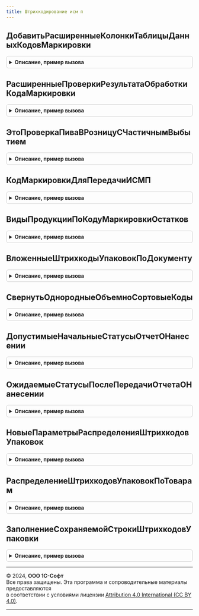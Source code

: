 ```yaml
---
title: Штрихкодирование исм п
---
```



## ДобавитьРасширенныеКолонкиТаблицыДанныхКодовМаркировки
<details style="margin: 1em 0; padding: 0.5em; border: 1px solid #ccc; border-radius: 6px;">

<summary style="font-weight: bold; cursor: pointer;">Описание, пример вызова</summary>

```bsl

Процедура ДобавитьРасширенныеКолонкиТаблицыДанныхКодовМаркировки(ПараметрыСканирования, ОбязательныеКолонки) Экспорт
```

Пример вызова
```bsl
ШтрихкодированиеИСМП.ДобавитьРасширенныеКолонкиТаблицыДанныхКодовМаркировки(ПараметрыСканирования, ОбязательныеКолонки) 
```
</details>

## РасширенныеПроверкиРезультатаОбработкиКодаМаркировки
<details style="margin: 1em 0; padding: 0.5em; border: 1px solid #ccc; border-radius: 6px;">

<summary style="font-weight: bold; cursor: pointer;">Описание, пример вызова</summary>

```bsl

Процедура РасширенныеПроверкиРезультатаОбработкиКодаМаркировки(ПараметрыСканирования, ДанныеШтрихкода, РезультатОбработки) Экспорт
```

Пример вызова
```bsl
ШтрихкодированиеИСМП.РасширенныеПроверкиРезультатаОбработкиКодаМаркировки(ПараметрыСканирования, ДанныеШтрихкода, РезультатОбработки) 
```
</details>

## ЭтоПроверкаПиваВРозницуСЧастичнымВыбытием
<details style="margin: 1em 0; padding: 0.5em; border: 1px solid #ccc; border-radius: 6px;">

<summary style="font-weight: bold; cursor: pointer;">Описание, пример вызова</summary>

```bsl

Функция ЭтоПроверкаПиваВРозницуСЧастичнымВыбытием(ПараметрыСканирования, СтрокаДанных) Экспорт
```

Пример вызова
```bsl
Результат = ШтрихкодированиеИСМП.ЭтоПроверкаПиваВРозницуСЧастичнымВыбытием(ПараметрыСканирования, СтрокаДанных) 
```
</details>

## КодМаркировкиДляПередачиИСМП
<details style="margin: 1em 0; padding: 0.5em; border: 1px solid #ccc; border-radius: 6px;">

<summary style="font-weight: bold; cursor: pointer;">Описание, пример вызова</summary>

```bsl

// Приводит код маркировки к виду, необходимому для системы ИС МП.
//
// Параметры:
//  СтрокаКодаМаркировки - Структура - Строка кода маркировки.
//  ПараметрыНормализации - См. РазборКодаМаркировкиИССлужебныйКлиентСервер.ПараметрыНормализацииКодаМаркировки
// Возвращаемое значение:
//  Неопределено, Строка - Код маркировки после нормализации.
Функция КодМаркировкиДляПередачиИСМП(СтрокаКодаМаркировки, ПараметрыНормализации) Экспорт
```

Пример вызова
```bsl
Результат = ШтрихкодированиеИСМП.КодМаркировкиДляПередачиИСМП(СтрокаКодаМаркировки, ПараметрыНормализации) 
```
</details>

## ВидыПродукцииПоКодуМаркировкиОстатков
<details style="margin: 1em 0; padding: 0.5em; border: 1px solid #ccc; border-radius: 6px;">

<summary style="font-weight: bold; cursor: pointer;">Описание, пример вызова</summary>

```bsl

// Получает вид продукции по GTIN на остатки.
//
// Параметры:
// 	КодМаркировки - Строка                                    - Код маркировки.
// 	Организация   - Неопределено, ОпределяемыйТип.Организация - Организация, владелец GTIN на остатки.
// Возвращаемое значение:
// 	Неопределено, Массив из ПеречислениеСсылка.ВидыПродукцииИС - Виды продукции кода маркировки остатков.
Функция ВидыПродукцииПоКодуМаркировкиОстатков(КодМаркировки, Организация = Неопределено) Экспорт
```

Пример вызова
```bsl
Результат = ШтрихкодированиеИСМП.ВидыПродукцииПоКодуМаркировкиОстатков(КодМаркировки, Организация);
```
</details>

## ВложенныеШтрихкодыУпаковокПоДокументу
<details style="margin: 1em 0; padding: 0.5em; border: 1px solid #ccc; border-radius: 6px;">

<summary style="font-weight: bold; cursor: pointer;">Описание, пример вызова</summary>

```bsl

// Формирует структуру вложенных штрихкодов по ссылке на документ.
//
// Параметры:
//  ДокументСсылка - ДокументСсылка - Ссылка на документ.
//  ПараметрыСканирования - (См. ШтрихкодированиеОбщегоНазначенияИСКлиент.ПараметрыСканирования).
//  СортироватьДанные - Булево - Необходимость сортировки данных дерева.
// Возвращаемое значение:
//  см. ШтрихкодированиеИС.ИнициализацияВложенныхШтрихкодов
Функция ВложенныеШтрихкодыУпаковокПоДокументу(ДокументСсылка, ПараметрыСканирования, СортироватьДанные = Ложь) Экспорт
```

Пример вызова
```bsl
Результат = ШтрихкодированиеИСМП.ВложенныеШтрихкодыУпаковокПоДокументу(ДокументСсылка, ПараметрыСканирования, СортироватьДанные);
```
</details>

## СвернутьОднородныеОбъемноСортовыеКоды
<details style="margin: 1em 0; padding: 0.5em; border: 1px solid #ccc; border-radius: 6px;">

<summary style="font-weight: bold; cursor: pointer;">Описание, пример вызова</summary>

```bsl

// Сворачивает в одну строку однородные объемно-сортовые коды, пришедшие в одном УПД
//
// Параметры:
//  ВложенныеШтрихкодыУпаковок - См. ВложенныеШтрихкодыУпаковокПоДокументу
//  ШтрихкодыУПД               - ТаблицаЗначений - Колонки:
//   * Номенклатура - ОпределяемыйТип.Номенклатура - номенклатура кода маркировки по данным ИБ.
//   * Характеристика - ОпределяемыйТип.ХарактеристикаНоменклатуры - характеристика по данным ИБ.
//   * ЗначениеШтрихкода - Строка - значение штрихкода.
//   * Брак - Булево - используется при загрузке из торг2.
//   * Недостача - Булево - используется при загрузке из торг2.
//
Процедура СвернутьОднородныеОбъемноСортовыеКоды(ВложенныеШтрихкодыУпаковок, ШтрихкодыУПД) Экспорт
```

Пример вызова
```bsl
ШтрихкодированиеИСМП.СвернутьОднородныеОбъемноСортовыеКоды(ВложенныеШтрихкодыУпаковок, ШтрихкодыУПД) 
```
</details>

## ДопустимыеНачальныеСтатусыОтчетОНанесении
<details style="margin: 1em 0; padding: 0.5em; border: 1px solid #ccc; border-radius: 6px;">

<summary style="font-weight: bold; cursor: pointer;">Описание, пример вызова</summary>

```bsl

// Заполняет массив допустимых начальных статусов кодов при отправке отчета о нанесении.
//
// Параметры:
//  ВидПродукции - ПеречислениеСсылка.ВидыПродукцииИС - вид продукции
//
// Возвращаемое значение:
//  Массив Из ПеречислениеСсылка.СтатусыКодовМаркировкиМОТП, ПеречислениеСсылка.СтатусыКодовМаркировкиИСМП - Массив допустимых начальных статусов кодов.
//
Функция ДопустимыеНачальныеСтатусыОтчетОНанесении(ВидПродукции) Экспорт
```

Пример вызова
```bsl
Результат = ШтрихкодированиеИСМП.ДопустимыеНачальныеСтатусыОтчетОНанесении(ВидПродукции) 
```
</details>

## ОжидаемыеСтатусыПослеПередачиОтчетаОНанесении
<details style="margin: 1em 0; padding: 0.5em; border: 1px solid #ccc; border-radius: 6px;">

<summary style="font-weight: bold; cursor: pointer;">Описание, пример вызова</summary>

```bsl

// Заполняет массив ожидаемых статусов кодов после отправки отчета о нанесении.
//
// Параметры:
//  ВидПродукции - ПеречислениеСсылка.ВидыПродукцииИС - вид продукции
//
// Возвращаемое значение:
//  Массив Из ПеречислениеСсылка.СтатусыКодовМаркировкиМОТП, ПеречислениеСсылка.СтатусыКодовМаркировкиИСМП - Массив ожидаемых статусов кодов.
//
Функция ОжидаемыеСтатусыПослеПередачиОтчетаОНанесении(ВидПродукции) Экспорт
```

Пример вызова
```bsl
Результат = ШтрихкодированиеИСМП.ОжидаемыеСтатусыПослеПередачиОтчетаОНанесении(ВидПродукции) 
```
</details>

## НовыеПараметрыРаспределенияШтрихкодовУпаковок
<details style="margin: 1em 0; padding: 0.5em; border: 1px solid #ccc; border-radius: 6px;">

<summary style="font-weight: bold; cursor: pointer;">Описание, пример вызова</summary>

```bsl

// Подготавливает новую структуру параметров распределение для передачи в (См. РаспределениеШтрихкодовУпаковокПоТоварам)
//
// Возвращаемое значение:
// 	Структура - Описание:
// * ПараметрыУказанияСерий  - Структура, Неопределено - Параметры указания серий.
// * ДокументСсылка          - ДокументСсылка, ДанныеФормыСтруктура, ДокументОбъект, Неопределено - Ссылка на документ,
//                             объект документа или данные формы, связанные с объектом документа.
// * ДопустимыТоварыБезМарок - Булево                  - Возможнен режим, когда марок не достаточно на все товары.
// * ДопустимыПовторяющиесяШтрихкоды - Булево - БРМК. Один и тот же код маркировки может быть использован несколько раз
Функция НовыеПараметрыРаспределенияШтрихкодовУпаковок() Экспорт
```

Пример вызова
```bsl
Результат = ШтрихкодированиеИСМП.НовыеПараметрыРаспределенияШтрихкодовУпаковок() 
```
</details>

## РаспределениеШтрихкодовУпаковокПоТоварам
<details style="margin: 1em 0; padding: 0.5em; border: 1px solid #ccc; border-radius: 6px;">

<summary style="font-weight: bold; cursor: pointer;">Описание, пример вызова</summary>

```bsl

// Распределяет штрихкоды упаковок по таблице товаров с учетом групповых упаковок и подменной номенклатуры частичного выбытия.
//
// Параметры:
// 	ПараметрыРаспределения - см. НовыеПараметрыРаспределенияШтрихкодовУпаковок
// 	Товары                 - ТаблицаЗначений:
// 	 * Номенклатура       - ОпределяемыйТип.Номенклатура               - номенклатура таблицы товаров
// 	 * Характеристика     - ОпределяемыйТип.ХарактеристикаНоменклатуры - характеристика таблицы товаров (опционально)
// 	 * Упаковка           - ОпределяемыйТип.Упаковка                   - устарел. Упаковки прикладной конфигурации не используются
// 	 * Серия              - ОпределяемыйТип.СерияНоменклатуры          - серия таблицы товаров (опционально)
// 	 * Количество         - Число                                      - количество единиц товаров
// 	 * Цена               - Число                                      - цена для контроля МРЦ
// 	МассивУпаковок         - Массив из СправочникСсылка.ШтрихкодыУпаковокТоваров -
// 	                         штрикходы упаковок документа
// 	                       - Массив из см. ШтрихкодированиеИС.НовыйЭлементКоллекцииУпаковокДляРаспределенияПоТоварам -
// 	                         штрикходы упаковок документа, с дополнительным данными частичного выбытия, идентификаторами разрешительного запроса ГИС МТ
// Возвращаемое значение:
// 	Структура - Описание:
// * ЕстьОшибки - Булево           - признак наличия ошибок распределения
// * Ошибки     - Массив из Строка - тексты ошибок распредления
// * РаспределенныеСтроки          - Соответствие из КлючИЗначение:
// 	* Ключ     - СтрокаТабличнойЧасти                                         - исходная строка таблицы товаров
// 	* Значение - Массив из См. НовыйРезультатРаспределенияШтрихкодовПоТоварам - результат распределения
// * СтрокиБезШтрихкодов - Соответствие из КлючИЗначение - устарел. Товар распределяется всегда для отображаения ошибок
Функция РаспределениеШтрихкодовУпаковокПоТоварам(ПараметрыРаспределения, Товары, МассивУпаковок) Экспорт
```

Пример вызова
```bsl
Результат = ШтрихкодированиеИСМП.РаспределениеШтрихкодовУпаковокПоТоварам(ПараметрыРаспределения, Товары, МассивУпаковок) 
```
</details>

## ЗаполнениеСохраняемойСтрокиШтрихкодовУпаковки
<details style="margin: 1em 0; padding: 0.5em; border: 1px solid #ccc; border-radius: 6px;">

<summary style="font-weight: bold; cursor: pointer;">Описание, пример вызова</summary>

```bsl

// Заполнение сохраняемой строки штрихкодов упаковки для обработки данных частичного выбытия.
//
// Параметры:
//  СтрокаШтрихкод        - СтрокаТаблицыЗначений из см. ПроверкаИПодборПродукцииИСМП.ПустаяТаблицаШтрихкодовВерхнегоУровня
//  ДанныеШтрихкода       - см. ШтрихкодированиеОбщегоНазначенияИС.ИнициализироватьДанныеШтрихкода
//  ПараметрыСканирования - см. ШтрихкодированиеОбщегоНазначенияИС.ПараметрыСканирования
Процедура ЗаполнениеСохраняемойСтрокиШтрихкодовУпаковки(СтрокаШтрихкод, ДанныеШтрихкода, ПараметрыСканирования) Экспорт
```

Пример вызова
```bsl
ШтрихкодированиеИСМП.ЗаполнениеСохраняемойСтрокиШтрихкодовУпаковки(СтрокаШтрихкод, ДанныеШтрихкода, ПараметрыСканирования) 
```
</details>

---

© 2024, **ООО 1С-Софт**  
Все права защищены. Эта программа и сопроводительные материалы предоставляются  
в соответствии с условиями лицензии [Attribution 4.0 International (CC BY 4.0)](https://creativecommons.org/licenses/by/4.0/legalcode).

---
